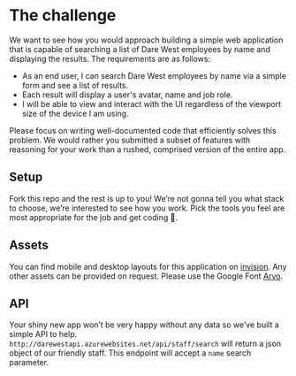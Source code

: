 # The challenge
We want to see how you would approach building a simple web application that is capable of searching a list of Dare West employees by name and displaying the results. The requirements are as follows:
* As an end user, I can search Dare West employees by name via a simple form and see a list of results.
* Each result will display a user's avatar, name and job role.
* I will be able to view and interact with the UI regardless of the viewport size of the device I am using.

Please focus on writing well-documented code that efficiently solves this problem. We would rather you submitted a subset of features with reasoning for your work than a rushed, comprised version of the entire app.

## Setup
Fork this repo and the rest is up to you! We’re not gonna tell you what stack to choose, we’re interested to see how you work. Pick the tools you feel are most appropriate for the job and get coding 💃.

## Assets
You can find mobile and desktop layouts for this application on [invision](https://projects.invisionapp.com/boards/9K38E7GH5DTYG/). Any other assets can be provided on request. Please use the Google Font [Arvo](https://fonts.google.com/specimen/Arvo).

## API
Your shiny new app won’t be very happy without any data so we’ve built a simple API to help. `http://darewestapi.azurewebsites.net/api/staff/search` will return a json object of our friendly staff. This endpoint will accept a `name` search parameter.
